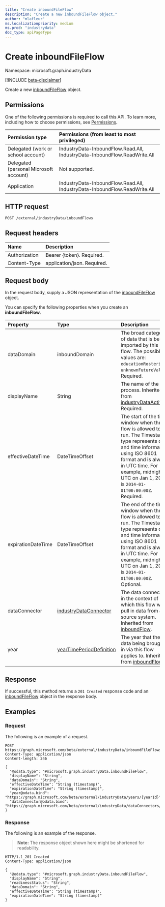 ```yaml
---
title: "Create inboundFileFlow"
description: "Create a new inboundFileFlow object."
author: "mlafleur"
ms.localizationpriority: medium
ms.prod: "industrydata"
doc_type: apiPageType
---
```


# Create inboundFileFlow

Namespace: microsoft.graph.industryData

[!INCLUDE [beta-disclaimer](../../includes/beta-disclaimer.md)]

Create a new [inboundFileFlow](../resources/industrydata-inboundFileFlow.md) object.

## Permissions

One of the following permissions is required to call this API. To learn more, including how to choose permissions, see [Permissions](/graph/permissions-reference).

| Permission type                        | Permissions (from least to most privileged)                 |
| :------------------------------------- | :---------------------------------------------------------- |
| Delegated (work or school account)     | IndustryData-InboundFlow.Read.All, IndustryData-InboundFlow.ReadWrite.All |
| Delegated (personal Microsoft account) | Not supported.                                              |
| Application                            | IndustryData-InboundFlow.Read.All, IndustryData-InboundFlow.ReadWrite.All |

## HTTP request

<!-- {
  "blockType": "ignored"
}
-->

```http
POST /external/industryData/inboundFlows
```

## Request headers

| Name          | Description                 |
| :------------ | :-------------------------- |
| Authorization | Bearer {token}. Required.   |
| Content-Type  | application/json. Required. |

## Request body

In the request body, supply a JSON representation of the [inboundFileFlow](../resources/industrydata-inboundFileFlow.md) object.

You can specify the following properties when you create an **inboundFileFlow**.

| Property           | Type            | Description                                                                                                                                                                                                                                                                  |
| :----------------- | :-------------- | :--------------------------------------------------------------------------------------------------------------------------------------------------------------------------------------------------------------------------------------------------------------------------- |
| dataDomain         | inboundDomain   | The broad category of data that is being imported by this flow. The possible values are: `educationRostering`, `unknownFutureValue`. Required.                                                                                                                               |
| displayName        | String          | The name of the process. Inherited from [industryDataActivity](../resources/industrydata-industrydataactivity.md). Required.                                                                                                                                                 |
| effectiveDateTime  | DateTimeOffset  | The start of the time window when the flow is allowed to run. The Timestamp type represents date and time information using ISO 8601 format and is always in UTC time. For example, midnight UTC on Jan 1, 2014 is `2014-01-01T00:00:00Z`. Required.                                                                                                                                                                                     |
| expirationDateTime | DateTimeOffset  | The end of the time window when the flow is allowed to run. The Timestamp type represents date and time information using ISO 8601 format and is always in UTC time. For example, midnight UTC on Jan 1, 2014 is `2014-01-01T00:00:00Z`. Optional.                                                                                                                                                                                       |
| dataConnector | [industryDataConnector](../resources/industrydata-industrydataconnector.md)       | The data connector in the context of which this flow will pull in data from a source system. Inherited from [inboundFlow](../resources/industrydata-inboundflow.md). |
| year          | [yearTimePeriodDefinition](../resources/industrydata-yeartimeperioddefinition.md) | The year that the data being brought in via this flow applies to. Inherited from [inboundFlow](../resources/industrydata-inboundflow.md).    |

## Response

If successful, this method returns a `201 Created` response code and an [inboundFileFlow](../resources/industrydata-inboundFileFlow.md) object in the response body.

## Examples

### Request

The following is an example of a request.

<!-- {
  "blockType": "request",
  "name": "create_inboundFileFlow_from_"
}
-->

```http
POST https://graph.microsoft.com/beta/external/industryData/inboundFileFlows
Content-Type: application/json
Content-length: 246

{
  "@odata.type": "#microsoft.graph.industryData.inboundFileFlow",
  "displayName": "String",
  "dataDomain": "String",
  "effectiveDateTime": "String (timestamp)",
  "expirationDateTime": "String (timestamp)",
  "year@odata.bind": "https://graph.microsoft.com/beta/external/industryData/years/{yearId}",
  "dataConnector@odata.bind": "https://graph.microsoft.com/beta/external/industryData/dataConnectors/{dataConnectorId}"
}
```

### Response

The following is an example of the response.

> **Note:** The response object shown here might be shortened for readability.

<!-- {
  "blockType": "response",
  "truncated": true,
  "@odata.type": "microsoft.graph.industryData.inboundFileFlow"
}
-->

```http
HTTP/1.1 201 Created
Content-Type: application/json

{
  "@odata.type": "#microsoft.graph.industryData.inboundFileFlow",
  "displayName": "String",
  "readinessStatus": "String",
  "dataDomain": "String",
  "effectiveDateTime": "String (timestamp)",
  "expirationDateTime": "String (timestamp)"
}
```

